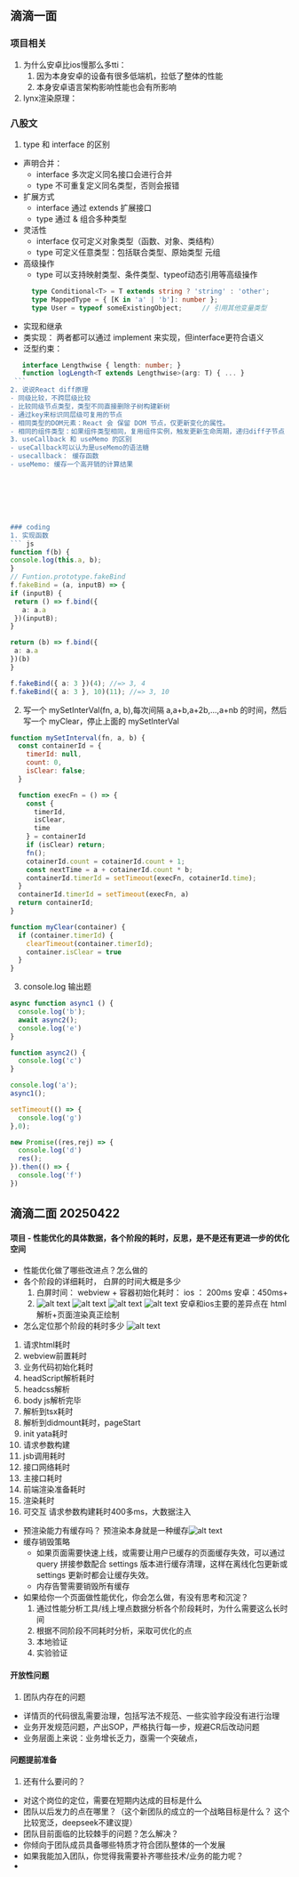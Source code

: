## 滴滴一面

### 项目相关
1. 为什么安卓比ios慢那么多tti： 
    1. 因为本身安卓的设备有很多低端机，拉低了整体的性能
    2. 本身安卓语言架构影响性能也会有所影响
2. lynx渲染原理：


### 八股文
1. type 和 interface 的区别
  - 声明合并： 
    - interface 多次定义同名接口会进行合并
    - type 不可重复定义同名类型，否则会报错
  - 扩展方式
    - interface 通过 extends 扩展接口
    - type 通过 & 组合多种类型
  - 灵活性
    - interface 仅可定义对象类型（函数、对象、类结构）
    - type 可定义任意类型：包括联合类型、原始类型 元组
  - 高级操作
    - type 可以支持映射类型、条件类型、typeof动态引用等高级操作
    ``` ts
      type Conditional<T> = T extends string ? 'string' : 'other';
      type MappedType = { [K in 'a' | 'b']: number };
      type User = typeof someExistingObject;     // 引用其他变量类型
    ```
  - 实现和继承
   - 类实现： 两者都可以通过 implement 来实现，但interface更符合语义
   - 泛型约束： 
   ``` ts
      interface Lengthwise { length: number; }
      function logLength<T extends Lengthwise>(arg: T) { ... }
    ```
2. 说说React diff原理
- 同级比较，不跨层级比较
- 比较同级节点类型，类型不同直接删除子树构建新树
- 通过key来标识同层级可复用的节点
- 相同类型的DOM元素：React 会 保留 DOM 节点，仅更新变化的属性。
- 相同的组件类型：如果组件类型相同，复用组件实例，触发更新生命周期，递归diff子节点
3. useCallback 和 useMemo 的区别
- useCallback可以认为是useMemo的语法糖
- usecallback： 缓存函数
- useMemo: 缓存一个高开销的计算结果







### coding
1. 实现函数
``` js
function f(b) {
  console.log(this.a, b);
} 
// Funtion.prototype.fakeBind
f.fakeBind = (a, inputB) => {
  if (inputB) {
    return () => f.bind({
      a: a.a
    })(inputB);
  }
  
  return (b) => f.bind({
    a: a.a
  })(b)
}

f.fakeBind({ a: 3 })(4); //=> 3, 4 
f.fakeBind({ a: 3 }, 10)(11); //=> 3, 10
```

2. 写一个 mySetInterVal(fn, a, b),每次间隔 a,a+b,a+2b,...,a+nb 的时间，然后写一个 myClear，停止上面的 mySetInterVal

``` js
function mySetInterval(fn, a, b) {
  const containerId = {
    timerId: null,
    count: 0,
    isClear: false;
  }

  function execFn = () => {
    const {
      timerId,
      isClear,
      time
    } = containerId
    if (isClear) return;
    fn();
    cotainerId.count = cotainerId.count + 1;
    const nextTime = a + cotainerId.count * b;
    containerId.timerId = setTimeout(execFn, cotainerId.time);
  }
  containerId.timerId = setTimeout(execFn, a)
  return containerId;
}

function myClear(container) {
  if (container.timerId) {
    clearTimeout(container.timerId);
    container.isClear = true
  }
}
```

3. console.log 输出题

``` js
async function async1 () {
  console.log('b');
  await async2();
  console.log('e')
}

function async2() {
  console.log('c')
}

console.log('a');
async1();

setTimeout(() => {
  console.log('g')
},0);

new Promise((res,rej) => {
  console.log('d')
  res();
}).then(() => {
  console.log('f')
})
```
## 滴滴二面 20250422

#### 项目 - 性能优化的具体数据，各个阶段的耗时，反思，是不是还有更进一步的优化空间
- 性能优化做了哪些改进点？怎么做的
- 各个阶段的详细耗时， 白屏的时间大概是多少
  1. 白屏时间： webview + 容器初始化耗时： ios ： 200ms 安卓：450ms+
  2. ![alt text](image-3.png)
  ![alt text](image-4.png)
  ![alt text](image-5.png)
  ![alt text](image-6.png)
  安卓和ios主要的差异点在 html解析+页面渲染真正绘制
- 怎么定位那个阶段的耗时多少
![alt text](image-7.png)
1. 请求html耗时
2. webview前置耗时
3. 业务代码初始化耗时
4. headScript解析耗时
5. headcss解析
6. body js解析完毕
7. 解析到tsx耗时
8. 解析到didmount耗时，pageStart
9. init yata耗时
10. 请求参数构建
11. jsb调用耗时
12. 接口网络耗时
13. 主接口耗时
14. 前端渲染准备耗时
15. 渲染耗时
16. 可交互
请求参数构建耗时400多ms，大数据注入
- 预渲染能力有缓存吗？
预渲染本身就是一种缓存![alt text](image-8.png)
- 缓存销毁策略
  - 如果页面需要快速上线，或需要让用户已缓存的页面缓存失效，可以通过 query 拼接参数配合 settings 版本进行缓存清理，这样在离线化包更新或 settings 更新时都会让缓存失效。
  - 内存告警需要销毁所有缓存
- 如果给你一个页面做性能优化，你会怎么做，有没有思考和沉淀？
  1. 通过性能分析工具/线上埋点数据分析各个阶段耗时，为什么需要这么长时间
  2. 根据不同阶段不同耗时分析，采取可优化的点
  3. 本地验证
  4. 实验验证




#### 开放性问题
1. 团队内存在的问题
- 详情页的代码很乱需要治理，包括写法不规范、一些实验字段没有进行治理
- 业务开发规范问题，产出SOP，严格执行每一步，规避CR后改动问题
- 业务层面上来说：业务增长乏力，亟需一个突破点，


#### 问题提前准备

1. 还有什么要问的？
 - 对这个岗位的定位，需要在短期内达成的目标是什么
 - 团队以后发力的点在哪里？（这个新团队的成立的一个战略目标是什么？ 这个比较宽泛，deepseek不建议提）
 - 团队目前面临的比较棘手的问题？怎么解决？
 - 你倾向于团队成员具备哪些特质才符合团队整体的一个发展
 - 如果我能加入团队，你觉得我需要补齐哪些技术/业务的能力呢？
 - 